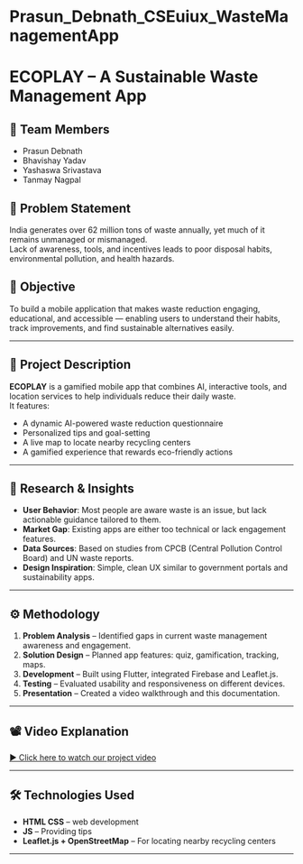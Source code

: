 # Prasun_Debnath_CSEuiux_WasteManagementApp







# ECOPLAY – A Sustainable Waste Management App

## 👥 Team Members
- Prasun Debnath
- Bhavishay Yadav
- Yashaswa Srivastava
- Tanmay Nagpal

## 🧩 Problem Statement
India generates over 62 million tons of waste annually, yet much of it remains unmanaged or mismanaged.  
Lack of awareness, tools, and incentives leads to poor disposal habits, environmental pollution, and health hazards.

## 🎯 Objective
To build a mobile application that makes waste reduction engaging, educational, and accessible — enabling users to understand their habits, track improvements, and find sustainable alternatives easily.

---

## 📝 Project Description
**ECOPLAY** is a gamified mobile app that combines AI, interactive tools, and location services to help individuals reduce their daily waste.  
It features:
- A dynamic AI-powered waste reduction questionnaire
- Personalized tips and goal-setting
- A live map to locate nearby recycling centers
- A gamified experience that rewards eco-friendly actions

---

## 🔬 Research & Insights
- **User Behavior**: Most people are aware waste is an issue, but lack actionable guidance tailored to them.
- **Market Gap**: Existing apps are either too technical or lack engagement features.
- **Data Sources**: Based on studies from CPCB (Central Pollution Control Board) and UN waste reports.
- **Design Inspiration**: Simple, clean UX similar to government portals and sustainability apps.

---

## ⚙️ Methodology

1. **Problem Analysis** – Identified gaps in current waste management awareness and engagement.
2. **Solution Design** – Planned app features: quiz, gamification, tracking, maps.
3. **Development** – Built using Flutter, integrated Firebase and Leaflet.js.
4. **Testing** – Evaluated usability and responsiveness on different devices.
5. **Presentation** – Created a video walkthrough and this documentation.

---

## 📽️ Video Explanation
[▶️ Click here to watch our project video](https://drive.google.com/file/d/1olc5RKDPeA8x5O5UOLtSK-gKVnvtxG90/view?usp=sharing)


---

## 🛠️ Technologies Used
- **HTML CSS** – web development  
- **JS** – Providing tips
- **Leaflet.js + OpenStreetMap** – For locating nearby recycling centers  


---


